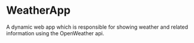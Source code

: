 # WeatherApp
A dynamic web app which is responsible for showing weather and related information using the OpenWeather api. 
